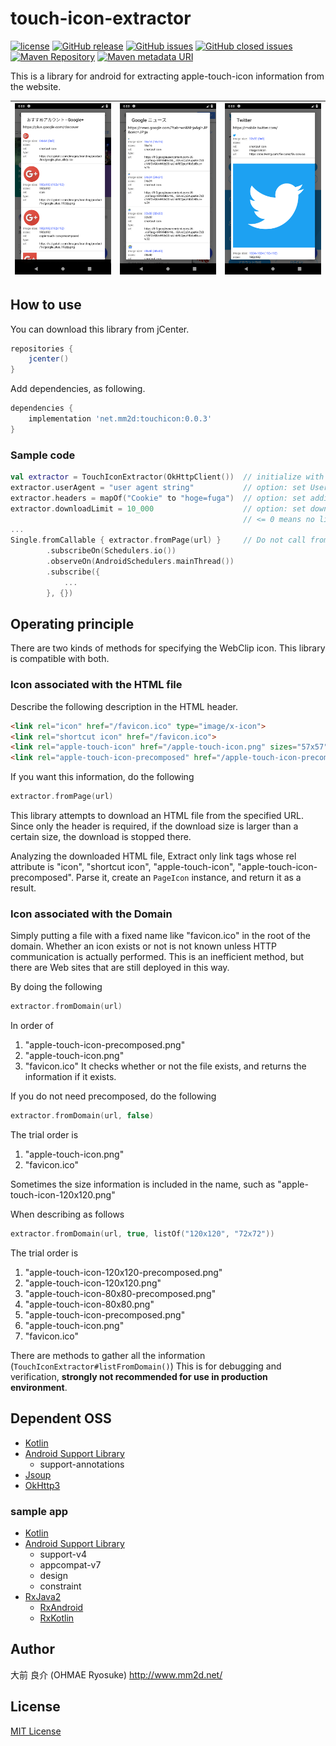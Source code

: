 # touch-icon-extractor
[![license](https://img.shields.io/github/license/ohmae/touch-icon-extractor.svg)](./LICENSE)
[![GitHub release](https://img.shields.io/github/release/ohmae/touch-icon-extractor.svg)](https://github.com/ohmae/touch-icon-extractor/releases)
[![GitHub issues](https://img.shields.io/github/issues/ohmae/touch-icon-extractor.svg)](https://github.com/ohmae/touch-icon-extractor/issues)
[![GitHub closed issues](https://img.shields.io/github/issues-closed/ohmae/touch-icon-extractor.svg)](https://github.com/ohmae/touch-icon-extractor/issues?q=is%3Aissue+is%3Aclosed)
[![Maven Repository](https://img.shields.io/badge/maven-jcenter-brightgreen.svg)](https://bintray.com/ohmae/maven/net.mm2d.touchicon)
[![Maven metadata URI](https://img.shields.io/maven-metadata/v/https/jcenter.bintray.com/net/mm2d/touchicon/maven-metadata.xml.svg)](https://bintray.com/ohmae/maven/net.mm2d.touchicon)

This is a library for android for extracting apple-touch-icon information from the website.

|![](readme/screenshot1.png)|![](readme/screenshot2.png)|![](readme/screenshot3.png)|
|-|-|-|

## How to use

You can download this library from jCenter.
```gradle
repositories {
    jcenter()
}
```

Add dependencies, as following.
```gradle
dependencies {
    implementation 'net.mm2d:touchicon:0.0.3'
}
```

### Sample code

```kotlin
val extractor = TouchIconExtractor(OkHttpClient())  // initialize with OkHttpClient instance
extractor.userAgent = "user agent string"           // option: set User-Agent
extractor.headers = mapOf("Cookie" to "hoge=fuga")  // option: set additional HTTP header
extractor.downloadLimit = 10_000                    // option: set download limit (default 64kB).
                                                    // <= 0 means no limit 
...
Single.fromCallable { extractor.fromPage(url) }     // Do not call from the Main thread
        .subscribeOn(Schedulers.io())
        .observeOn(AndroidSchedulers.mainThread())
        .subscribe({ 
            ...
        }, {})
```

## Operating principle
   
There are two kinds of methods for specifying the WebClip icon.
This library is compatible with both.

### Icon associated with the HTML file

Describe the following description in the HTML header.

```html
<link rel="icon" href="/favicon.ico" type="image/x-icon">
<link rel="shortcut icon" href="/favicon.ico">
<link rel="apple-touch-icon" href="/apple-touch-icon.png" sizes="57x57">
<link rel="apple-touch-icon-precomposed" href="/apple-touch-icon-precomposed.png" sizes="80x80">
```

If you want this information, do the following

```kotlin
extractor.fromPage(url)
```

This library attempts to download an HTML file from the specified URL.
Since only the header is required, if the download size is larger than a certain size, the download is stopped there.

Analyzing the downloaded HTML file,
Extract only link tags whose rel attribute is
"icon", "shortcut icon", "apple-touch-icon", "apple-touch-icon-precomposed".
Parse it, create an `PageIcon` instance, and return it as a result.

### Icon associated with the Domain

Simply putting a file with a fixed name like "favicon.ico" in the root of the domain.
Whether an icon exists or not is not known unless HTTP communication is actually performed.
This is an inefficient method, but there are Web sites that are still deployed in this way.

By doing the following

```kotlin
extractor.fromDomain(url)
```

In order of
1. "apple-touch-icon-precomposed.png"
1. "apple-touch-icon.png"
1. "favicon.ico"
It checks whether or not the file exists, and returns the information if it exists.

If you do not need precomposed, do the following

```kotlin
extractor.fromDomain(url, false)
```
The trial order is 
1. "apple-touch-icon.png"
1. "favicon.ico"

Sometimes the size information is included in the name, such as "apple-touch-icon-120x120.png"

When describing as follows

```kotlin
extractor.fromDomain(url, true, listOf("120x120", "72x72"))
```

The trial order is 
1. "apple-touch-icon-120x120-precomposed.png"
1. "apple-touch-icon-120x120.png"
1. "apple-touch-icon-80x80-precomposed.png"
1. "apple-touch-icon-80x80.png"
1. "apple-touch-icon-precomposed.png"
1. "apple-touch-icon.png"
1. "favicon.ico"

There are methods to gather all the information (`TouchIconExtractor#listFromDomain()`)
This is for debugging and verification, **strongly not recommended for use in production environment**.

## Dependent OSS

- [Kotlin](https://kotlinlang.org/)
- [Android Support Library](https://developer.android.com/topic/libraries/support-library/)
  - support-annotations
- [Jsoup](https://jsoup.org/)
- [OkHttp3](https://square.github.io/okhttp/)

### sample app
- [Kotlin](https://kotlinlang.org/)
- [Android Support Library](https://developer.android.com/topic/libraries/support-library/)
  - support-v4
  - appcompat-v7
  - design
  - constraint
- [RxJava2](https://github.com/ReactiveX/RxJava)
  - [RxAndroid](https://github.com/ReactiveX/RxAndroid)
  - [RxKotlin](https://github.com/ReactiveX/RxKotlin)

## Author
大前 良介 (OHMAE Ryosuke)
http://www.mm2d.net/

## License
[MIT License](./LICENSE)
